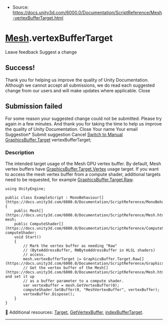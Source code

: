 * Source: https://docs.unity3d.com/6000.0/Documentation/ScriptReference/Mesh-vertexBufferTarget.html

#  [Mesh](https://docs.unity3d.com/6000.0/Documentation/ScriptReference/Mesh.html).vertexBufferTarget
Leave feedback
Suggest a change
## Success!
Thank you for helping us improve the quality of Unity Documentation. Although we cannot accept all submissions, we do read each suggested change from our users and will make updates where applicable.
Close
## Submission failed
For some reason your suggested change could not be submitted. Please <a>try again</a> in a few minutes. And thank you for taking the time to help us improve the quality of Unity Documentation.
Close
Your name Your email Suggestion* Submit suggestion
Cancel
[Switch to Manual](https://docs.unity3d.com/6000.0/Documentation/Manual/class-Mesh.html "Go to Mesh Component in the Manual")
[GraphicsBuffer.Target](https://docs.unity3d.com/6000.0/Documentation/ScriptReference/GraphicsBuffer.Target.html) vertexBufferTarget; 
### Description
The intended target usage of the Mesh GPU vertex buffer.
By default, Mesh vertex buffers have [GraphicsBuffer.Target.Vertex](https://docs.unity3d.com/6000.0/Documentation/ScriptReference/GraphicsBuffer.Target.Vertex.html) usage target. If you want to access the mesh vertex buffer from a compute shader, additional targets need to be requested, for example [GraphicsBuffer.Target.Raw](https://docs.unity3d.com/6000.0/Documentation/ScriptReference/GraphicsBuffer.Target.Raw.html).
```
using UnityEngine;  
  
public class ExampleScript : MonoBehaviour[](https://docs.unity3d.com/6000.0/Documentation/ScriptReference/MonoBehaviour.html)
{
    public Mesh[](https://docs.unity3d.com/6000.0/Documentation/ScriptReference/Mesh.html) mesh;
    public ComputeShader[](https://docs.unity3d.com/6000.0/Documentation/ScriptReference/ComputeShader.html) computeShader;
    void Start()
    {
        // Mark the vertex buffer as needing "Raw"
        // (ByteAddressBuffer, RWByteAddressBuffer in HLSL shaders)
        // access.
        mesh.vertexBufferTarget |= GraphicsBuffer.Target.Raw[](https://docs.unity3d.com/6000.0/Documentation/ScriptReference/GraphicsBuffer.Target.Raw.html);
        // Get the vertex buffer of the Mesh[](https://docs.unity3d.com/6000.0/Documentation/ScriptReference/Mesh.html), and set it up
        // as a buffer parameter to a compute shader.
        var vertexBuffer = mesh.GetVertexBuffer(0);
        computeShader.SetBuffer(0, "MeshVertexBuffer", vertexBuffer);
        vertexBuffer.Dispose();
    }
}

```

Additional resources: [Target](https://docs.unity3d.com/6000.0/Documentation/ScriptReference/GraphicsBuffer.Target.html), [GetVertexBuffer](https://docs.unity3d.com/6000.0/Documentation/ScriptReference/Mesh.GetVertexBuffer.html), [indexBufferTarget](https://docs.unity3d.com/6000.0/Documentation/ScriptReference/Mesh-indexBufferTarget.html).
* * *

